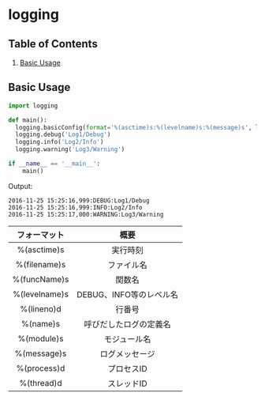 # logging
  
## Table of Contents
1. [Basic Usage](#basic-usage)
  
  
## Basic Usage
```python
import logging

def main():
  logging.basicConfig(format='%(asctime)s:%(levelname)s:%(message)s', level=logging.DEBUG)
  logging.debug('Log1/Debug')
  logging.info('Log2/Info')
  logging.warning('Log3/Warning')

if __name__ == '__main__':
    main()
```
Output:
```terminal
2016-11-25 15:25:16,999:DEBUG:Log1/Debug
2016-11-25 15:25:16,999:INFO:Log2/Info
2016-11-25 15:25:17,000:WARNING:Log3/Warning
```

|  フォーマット 	|           概要          	|
|:-------------:	|:-----------------------:	|
| %(asctime)s   	| 実行時刻                	|
| %(filename)s  	| ファイル名              	|
| %(funcName)s  	| 関数名                  	|
| %(levelname)s 	| DEBUG、INFO等のレベル名 	|
| %(lineno)d    	| 行番号                  	|
| %(name)s      	| 呼びだしたログの定義名  	|
| %(module)s    	| モジュール名            	|
| %(message)s   	| ログメッセージ          	|
| %(process)d   	| プロセスID              	|
| %(thread)d    	| スレッドID              	|
